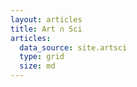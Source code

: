 ```yaml
---
layout: articles
title: Art ∩ Sci
articles:
  data_source: site.artsci
  type: grid
  size: md
---
```

